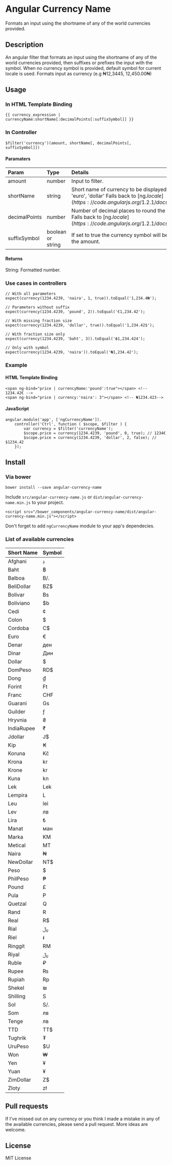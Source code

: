 # Angular Currency Name
Formats an input using the shortname of any of the world currencies provided. 

## Description
An angular filter that formats an input using the shortname of any of the world currencies provided, then suffixes or prefixes the input with the symbol. 
When no currency symbol is provided, default symbol for current locale is used.
Formats input as currency (e.g ₦12,3445, 12,450.00₦)

## Usage

### In HTML Template Binding
    {{ currency_expression | currencyName:shortName[:decimalPoints[:suffixSymbol]] }}

### In Controller
    $filter('currency')(amount, shortName[, decimalPoints[, suffixSymbol]])

#### Paramaters

Param         | Type    | Details
:-----------  | :------ | :------
amount        | number  | Input to filter.
shortName     | string  | Short name of currency to be displayed. e.g 'naira', 'euro', 'dollar' Falls back to [ng.$locale](https://code.angularjs.org/1.2.1/docs/api/ng.$locale).
decimalPoints | number  | Number of decimal places to round the number to. Falls back to [ng.$locale](https://code.angularjs.org/1.2.1/docs/api/ng.$locale)
suffixSymbol  | boolean or string | If set to true the currency symbol will be placed after the amount.

#### Returns

String: Formatted number.

### Use cases in controllers

    // With all parameters
    expect(currency(1234.4239, 'naira', 1, true)).toEqual('1,234.4₦');

    // Parameters without suffix
    expect(currency(1234.4239, 'pound', 2)).toEqual('€1,234.42');

    // With missing fraction size
    expect(currency(1234.4239, 'dollar', true)).toEqual('1,234.42$');

    // With fraction size only
    expect(currency(1234.4239, 'baht', 3)).toEqual('฿1,234.424');

    // Only with symbol
    expect(currency(1234.4239, 'naira')).toEqual('₦1,234.42');

### Example

#### HTML Template Binding

    <span ng-bind="price | currencyName:'pound':true"></span> <!-- 1234.42€ -->
    <span ng-bind="price | currency:'naira': 3"></span> <!-- ₦1234.423-->

#### JavaScript

    angular.module('app', ['ngCurrencyName']).
        controller('Ctrl', function ( $scope, $filter ) {
            var currency = $filter('currencyName');
            $scope.price = currency(1234.4239, 'pound', 0, true); // 1234€
            $scope.price = currency(1234.4239, 'dollar', 2, false); // $1234.42
        });


## Install

### Via bower

    bower install --save angular-currency-name

Include `src/angular-currency-name.js` or `dist/angular-currency-name.min.js` to your project.

    <script src="/bower_components/angular-currency-name/dist/angular-currency-name.min.js"></script>

Don't forget to add `ngCurrencyName` module to your app's dependecies.

### List of available currencies

Short Name   | Symbol
:----------- | :-----
Afghani      |   ؋
Baht         |   ฿
Balboa       |   B/.
BeliDollar   |   BZ$
Bolivar      |   Bs
Bolíviano    |   $b
Cedi         |   ¢
Colon        |   $
Cordoba      |   C$
Euro         |   €
Denar        |   ден
Dinar        |   Дин
Dollar       |   $
DomPeso      |   RD$
Dong         |   ₫
Forint       |   Ft
Franc        |   CHF
Guarani      |   Gs
Guilder      |   ƒ
Hryvnia      |   ₴
IndiaRupee   |   ₹
Jdollar      |   J$
Kip          |   ₭
Koruna       |   Kč
Krona        |   kr
Krone        |   kr
Kuna         |   kn
Lek          |   Lek
Lempira      |   L
Leu          |   lei
Lev          |   лв
Lira         |   ₺
Manat        |   ман
Marka        |   KM
Metical      |   MT
Naira        |   ₦
NewDollar    |   NT$
Peso         |   $
PhilPeso     |   ₱
Pound        |   £
Pula         |   P
Quetzal      |   Q
Rand         |   R
Real         |   R$
Rial         |   ﷼
Riel         |   ៛
Ringgit      |   RM
Riyal        |   ﷼ 
Ruble        |   ₽
Rupee        |   ₨
Rupiah       |   Rp
Shekel       |   ₪
Shilling     |   S
Sol          |   S/.
Som          |   лв
Tenge        |   лв
TTD          |   TT$
Tughrik      |   ₮
UruPeso      |   $U
Won          |   ₩
Yen          |   ¥
Yuan         |   ¥
ZimDollar    | 	 Z$
Zloty        |   zł

## Pull requests
If I've missed out on any currency or you think I made a mistake in any of the available currencies, please send a pull request. More ideas are welcome.

## License
MIT License


